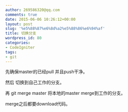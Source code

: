 ```yaml
---
author: 269586320@qq.com
comments: true
date: 2015-06-06 10:26:12+00:00
layout: post
slug: '%e5%88%87%e6%8d%a2%e5%88%86%e6%94%af'
title: 切换分支
wordpress_id: 80
categories:
- CodeIgniter
tags:
- git
---
```






先确保master的已经pull 并且push干净。


然后 切换到自己工作的分支。

  


再 git merge master 将本地的master merge到工作的分支。

  


merge之后都要download代码。
